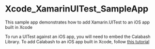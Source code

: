 # Xcode_XamarinUITest_SampleApp
This sample app demonstrates how to add Xamarin.UITest to an iOS app built in Xcode

To run a UITest against an iOS app, you will need to embed the Calabash Library. To add Calabash to an iOS app built in Xcode, follow [this tutorial](https://github.com/brminnick/Xcode_XamarinUITest_SampleApp/new/master?readme=1)
